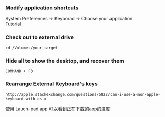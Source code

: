 ### Modify application shortcuts
System Preferences -> Keyborad -> Choose your application.  
[Tutorial](http://forums.macrumors.com/threads/change-keyboard-shortcut-to-switch-tabs-in-safari.1439459/)

### Check out to external drive
    cd /Volumes/your_target


### Hide all to show the desktop, and recover them
    COMMAND + F3

### Rearrange External Keyboard's keys

    http://apple.stackexchange.com/questions/5822/can-i-use-a-non-apple-keyboard-with-os-x

使用 Lauch-pad app 可以看到正在下载的app的进度
